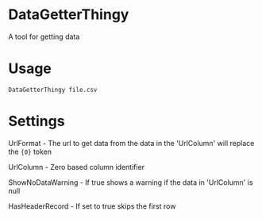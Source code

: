 # DataGetterThingy
A tool for getting data


# Usage

`DataGetterThingy file.csv`

# Settings

UrlFormat - The url to get data from the data in the 'UrlColumn' will replace the `{0}` token

UrlColumn - Zero based column identifier

ShowNoDataWarning - If true shows a warning if the data in 'UrlColumn' is null

HasHeaderRecord - If set to true skips the first row